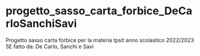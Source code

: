 # progetto_sasso_carta_forbice_DeCarloSanchiSavi
Progetto sasso carta forbice per la materia tpsit anno scolastico 2022/2023 5E fatto da: De Carlo, Sanchi e Savi

